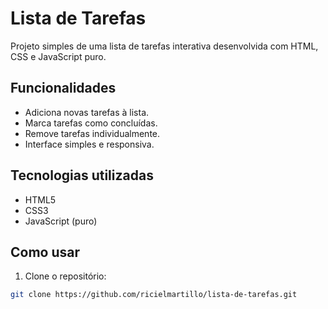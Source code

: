 # Lista de Tarefas

Projeto simples de uma lista de tarefas interativa desenvolvida com HTML, CSS e JavaScript puro.

## Funcionalidades

- Adiciona novas tarefas à lista.
- Marca tarefas como concluídas.
- Remove tarefas individualmente.
- Interface simples e responsiva.

## Tecnologias utilizadas

- HTML5
- CSS3
- JavaScript (puro)

## Como usar

1. Clone o repositório:
```bash
git clone https://github.com/ricielmartillo/lista-de-tarefas.git
 

